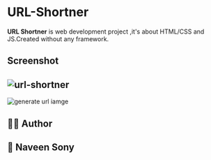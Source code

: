 # URL-Shortner
**URL Shortner** is web development project ,it's about HTML/CSS and JS.Created without any framework.
## Screenshot
![url-shortner](https://github.com/naveensony07/URL-Shortner/assets/116912198/47c6ae14-a6b8-4527-bd80-d8e03c7d0eed)
-----------
![generate url iamge](https://github.com/naveensony07/URL-Shortner/assets/116912198/bef247b7-304c-44f3-ba2f-271eb3b0cc98)

## 👨‍💻 Author <a name="author"></a>
## 👤 **Naveen Sony**

